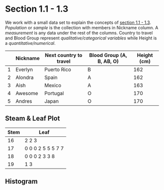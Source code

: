 # Section 1.1 - 1.3

We work with a small data set to explain the concepts of [section 1.1 - 1.3](https://stats.libretexts.org/Bookshelves/Introductory_Statistics/Introductory_Statistics_(Shafer_and_Zhang)/01%3A_Introduction_to_Statistics).
*Population* or *sample* is the collection with members in Nickname column. A *measurement* is any data under the rest of the columns. 
Country to travel and Blood Group represent *qualitative/categorical variables* while Height is a *quantitative/numerical*.

| | Nickname   | Next country to travel | Blood Group (A, B, AB, O)	| Height (cm) |
|- | - | - | - | - |
|1| 	Everlyn  | Puerto Rico | B	| 162 |
|2|	Alondra    | Spain       | A	| 162 |
|3|	Aish	     | Mexico	     | A	| 163 |
|4|	Awesome	   | Portugal	   | O	| 170 |
|5|	Andres	   | Japan	     | O	| 170 |

## Steam & Leaf Plot	
|Stem	| Leaf |
| - | - |
|16 |	2 2 3 | 
|17	| 0 0 0 2 5 5 5 7 7 |
|18	| 0 0 0 2 3 3 8 |
|19	| 1 3 |

## Histogram
